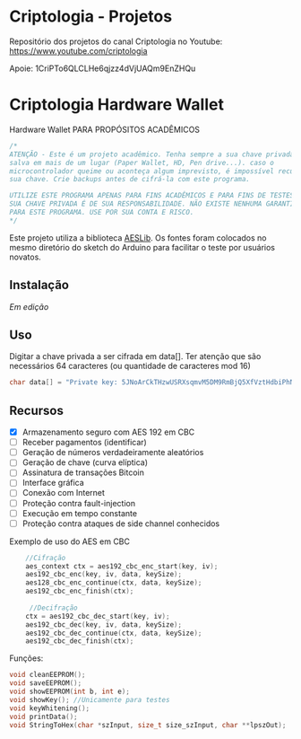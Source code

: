 # Criptologia - Projetos
Repositório dos projetos do canal Criptologia no Youtube: https://www.youtube.com/criptologia

Apoie: 1CriPTo6QLCLHe6qjzz4dVjUAQm9EnZHQu

Criptologia Hardware Wallet
==============

Hardware Wallet PARA PROPÓSITOS ACADÊMICOS

```c
/*
ATENÇÃO - Este é um projeto acadêmico. Tenha sempre a sua chave privada 
salva em mais de um lugar (Paper Wallet, HD, Pen drive...). caso o 
microcontrolador queime ou aconteça algum imprevisto, é impossível recuperar
sua chave. Crie backups antes de cifrá-la com este programa.

UTILIZE ESTE PROGRAMA APENAS PARA FINS ACADÊMICOS E PARA FINS DE TESTES. 
SUA CHAVE PRIVADA É DE SUA RESPONSABILIDADE. NÃO EXISTE NENHUMA GARANTIA 
PARA ESTE PROGRAMA. USE POR SUA CONTA E RISCO.
*/
```

Este projeto utiliza a biblioteca [AESLib](https://github.com/DavyLandman/AESLib). Os fontes foram colocados no mesmo diretório do sketch do Arduino para facilitar o teste por usuários novatos.

Instalação
-----
*Em edição*

Uso
-----
Digitar a chave privada a ser cifrada em data[]. Ter atenção que são necessários 64 caracteres (ou quantidade de caracteres mod 16)

```c
char data[] = "Private key: 5JNoArCkTHzwUSRXsqmvM5DM9RmBjQ5XfVztHdbiPhNi4JEAWDc"; //64 chars == 64 bytes
```

Recursos
-----

-  [X] Armazenamento seguro com AES 192 em CBC
-  [ ] Receber pagamentos (identificar)
-  [ ] Geração de números verdadeiramente aleatórios
-  [ ] Geração de chave (curva elíptica)
-  [ ] Assinatura de transações Bitcoin
-  [ ] Interface gráfica
-  [ ] Conexão com Internet
-  [ ] Proteção contra fault-injection
-  [ ] Execução em tempo constante
-  [ ] Proteção contra ataques de side channel conhecidos

Exemplo de uso do AES em CBC

```c
    //Cifração
    aes_context ctx = aes192_cbc_enc_start(key, iv);
    aes192_cbc_enc(key, iv, data, keySize);
    aes128_cbc_enc_continue(ctx, data, keySize); 
    aes192_cbc_enc_finish(ctx);
    
     //Decifração
    ctx = aes192_cbc_dec_start(key, iv);
    aes192_cbc_dec(key, iv, data, keySize);
    aes192_cbc_dec_continue(ctx, data, keySize);
    aes192_cbc_dec_finish(ctx);
```

Funções:
	
```c
void cleanEEPROM();
void saveEEPROM();
void showEEPROM(int b, int e);
void showKey(); //Unicamente para testes
void keyWhitening();
void printData();
void StringToHex(char *szInput, size_t size_szInput, char **lpszOut);
```
